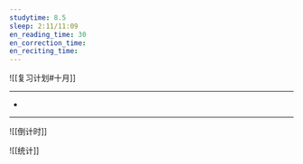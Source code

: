 ```yaml
---
studytime: 8.5
sleep: 2:11/11:09
en_reading_time: 30
en_correction_time: 
en_reciting_time: 
---
```

![[复习计划#十月]]

---

- 

---

![[倒计时]]

![[统计]]
